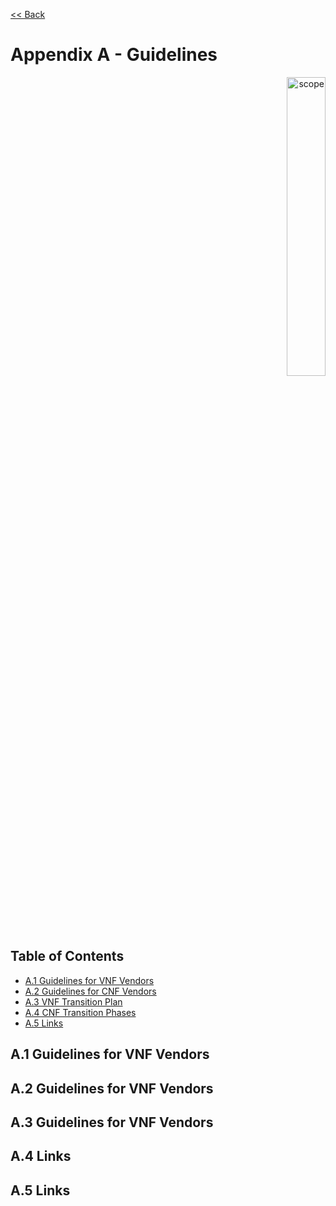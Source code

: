 [<< Back](../../ref_model)
# Appendix A - Guidelines
<p align="right"><img src="../figures/bogo_ifo.png" alt="scope" title="Scope" width="35%"/></p>

## Table of Contents
* [A.1 Guidelines for VNF Vendors](#A.1)
* [A.2 Guidelines for CNF Vendors](#A.2)
* [A.3 VNF Transition Plan](#A.3)
* [A.4 CNF Transition Phases](#A.4)
* [A.5 Links](#A.5)

<a name="A.1"></a>
## A.1 Guidelines for VNF Vendors

<a name="A.2"></a>
## A.2 Guidelines for VNF Vendors

<a name="A.3"></a>
## A.3 Guidelines for VNF Vendors

<a name="A.4"></a>
## A.4 Links

<a name="A.5"></a>
## A.5 Links
